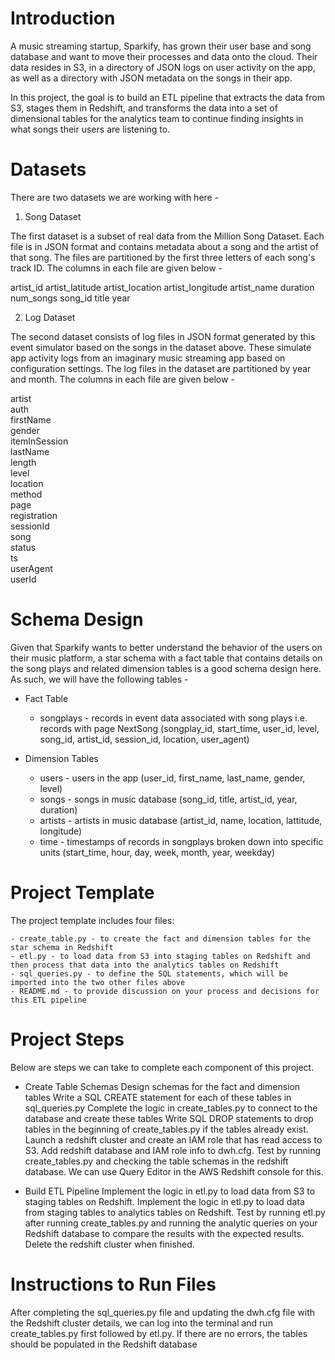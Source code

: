 # Introduction

A music streaming startup, Sparkify, has grown their user base and song database and want to move their processes and data onto the cloud. Their data resides in S3, in a directory of JSON logs on user activity on the app, as well as a directory with JSON metadata on the songs in their app.

In this project, the goal is to build an ETL pipeline that extracts the data from S3, stages them in Redshift, and transforms the data into a set of dimensional tables for the analytics team to continue finding insights in what songs their users are listening to.

# Datasets

There are two datasets we are working with here -

1. Song Dataset

The first dataset is a subset of real data from the Million Song Dataset. Each file is in JSON format and contains metadata about a song and the artist of that song. The files are partitioned by the first three letters of each song's track ID. The columns in each file are given below -

artist_id
artist_latitude
artist_location
artist_longitude
artist_name
duration
num_songs
song_id
title
year

2. Log Dataset

The second dataset consists of log files in JSON format generated by this event simulator based on the songs in the dataset above. These simulate app activity logs from an imaginary music streaming app based on configuration settings. The log files in the dataset are partitioned by year and month. The columns in each file are given below -

artist              
auth            
firstName       
gender           
itemInSession   
lastName        
length          
level           
location        
method          
page            
registration    
sessionId       
song            
status          
ts              
userAgent       
userId

# Schema Design 

Given that Sparkify wants to better understand the behavior of the users on their music platform, a star schema with a fact table that contains details on the song plays and related dimension tables is a good schema design here. As such, we will have the following tables -

- Fact Table

    - songplays - records in event data associated with song plays i.e. records with page NextSong (songplay_id, start_time, user_id, level, song_id, artist_id, session_id, location, user_agent)

- Dimension Tables

    - users - users in the app (user_id, first_name, last_name, gender, level)
    - songs - songs in music database (song_id, title, artist_id, year, duration)
    - artists - artists in music database (artist_id, name, location, lattitude, longitude)
    - time - timestamps of records in songplays broken down into specific units (start_time, hour, day, week, month, year, weekday)

# Project Template

The project template includes four files:

    - create_table.py - to create the fact and dimension tables for the star schema in Redshift
    - etl.py - to load data from S3 into staging tables on Redshift and then process that data into the analytics tables on Redshift
    - sql_queries.py - to define the SQL statements, which will be imported into the two other files above
    - README.md - to provide discussion on your process and decisions for this ETL pipeline

# Project Steps

Below are steps we can take to complete each component of this project.

- Create Table Schemas
Design schemas for the fact and dimension tables
Write a SQL CREATE statement for each of these tables in sql_queries.py
Complete the logic in create_tables.py to connect to the database and create these tables
Write SQL DROP statements to drop tables in the beginning of create_tables.py if the tables already exist. 
Launch a redshift cluster and create an IAM role that has read access to S3.
Add redshift database and IAM role info to dwh.cfg.
Test by running create_tables.py and checking the table schemas in the redshift database. We can use Query Editor in the AWS Redshift console for this.

- Build ETL Pipeline
Implement the logic in etl.py to load data from S3 to staging tables on Redshift.
Implement the logic in etl.py to load data from staging tables to analytics tables on Redshift.
Test by running etl.py after running create_tables.py and running the analytic queries on your Redshift database to compare the results with the expected results.
Delete the redshift cluster when finished.

# Instructions to Run Files

After completing the sql_queries.py file and updating the dwh.cfg file with the Redshift cluster details, we can log into the terminal and run create_tables.py first followed by etl.py. If there are no errors, the tables should be populated in the Redshift database